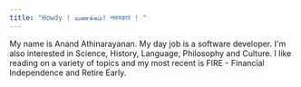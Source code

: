 ```yaml
---
title: "Howdy ! வணக்கம்! नमस्कारं ! "
---
```


My name is Anand Athinarayanan. My day job is a software developer. I'm also interested in Science, History, Language, Philosophy and Culture. I like reading on a variety of topics and my most recent is FIRE - Financial Independence and Retire Early. 

